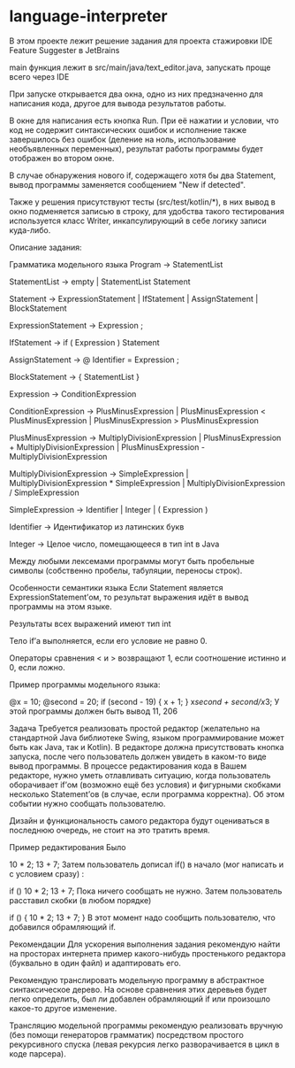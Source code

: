 # language-interpreter

В этом проекте лежит решение задания для проекта стажировки IDE Feature Suggester в JetBrains

main функция лежит в src/main/java/text_editor.java, запускать проще всего через IDE

При запуске открывается два окна, одно из них предзначенно для написания кода, другое для вывода результатов работы.

В окне для написания есть кнопка Run. При её нажатии и условии, что код не содержит синтаксических ошибок и исполнение также завершилось без ошибок (деление на ноль, использование необъявленных переменных), результат работы программы будет отображен во втором окне.

В случае обнаружения нового if, содержащего хотя бы два Statement, вывод программы заменяется сообщением "New if detected".

Также у решения присутствуют тесты (src/test/kotlin/*), в них вывод в окно подменяется записью в строку, для удобства такого тестирования используется класс Writer, инкапсулирующий в себе логику записи куда-либо.

Описание задания:

Грамматика модельного языка
Program → StatementList

StatementList → empty | StatementList Statement

Statement → ExpressionStatement | IfStatement | AssignStatement | BlockStatement

ExpressionStatement -> Expression ;

IfStatement → if ( Expression ) Statement

AssignStatement → @ Identifier = Expression ;

BlockStatement → { StatementList }

Expression → ConditionExpression

ConditionExpression -> PlusMinusExpression | PlusMinusExpression < PlusMinusExpression | PlusMinusExpression > PlusMinusExpression

PlusMinusExpression → MultiplyDivisionExpression | PlusMinusExpression + MultiplyDivisionExpression | PlusMinusExpression - MultiplyDivisionExpression

MultiplyDivisionExpression → SimpleExpression | MultiplyDivisionExpression * SimpleExpression | MultiplyDivisionExpression / SimpleExpression

SimpleExpression → Identifier | Integer | ( Expression )

Identifier → Идентификатор из латинских букв

Integer → Целое число, помещающееся в тип int в Java

Между любыми лексемами программы могут быть пробельные символы (собственно пробелы, табуляции, переносы строк).

Особенности семантики языка
Если Statement является ExpressionStatement’ом, то результат выражения идёт в вывод программы на этом языке.

Результаты всех выражений имеют тип int

Тело if’а выполняется, если его условие не равно 0.

Операторы сравнения < и > возвращают 1, если соотношение истинно и 0, если ложно.

Пример программы модельного языка:

@x  = 10;
@second = 20;
if (second - 19) {
  x + 1;
}
x*second + second/x*3;
У этой программы должен быть вывод 11, 206

Задача
Требуется реализовать простой редактор (желательно на стандартной Java библиотеке Swing, языком программирование может быть как Java, так и Kotlin). В редакторе должна присутствовать кнопка запуска, после чего пользователь должен увидеть в каком-то виде вывод программы. В процессе редактирования кода в Вашем редакторе, нужно уметь отлавливать ситуацию, когда пользователь оборачивает if’ом (возможно ещё без условия) и фигурными скобками несколько Statement’ов (в случае, если программа корректна). Об этом событии нужно сообщать пользователю.

Дизайн и функциональность самого редактора будут оцениваться в последнюю очередь, не стоит на это тратить время.

Пример редактирования
Было

10 * 2;
13 + 7;
Затем пользователь дописал if() в начало (мог написать и с условием сразу) :

if () 10 * 2;
13 + 7;
Пока ничего сообщать не нужно. Затем пользователь расставил скобки (в любом порядке)

if () { 10 * 2;
13 + 7; }
В этот момент надо сообщить пользователю, что добавился обрамляющий if.

Рекомендации
Для ускорения выполнения задания рекомендую найти на просторах интернета пример какого-нибудь простенького редактора (буквально в один файл) и адаптировать его.

Рекомендую транслировать модельную программу в абстрактное синтаксическое дерево. На основе сравнения этих деревьев будет легко определить, был ли добавлен обрамляющий if или произошло какое-то другое изменение.

Трансляцию модельной программы рекомендую реализовать вручную (без помощи генераторов грамматик) посредством простого рекурсивного спуска (левая рекурсия легко разворачивается в цикл в коде парсера).

